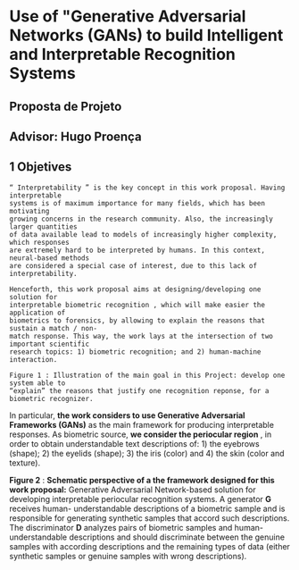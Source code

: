 # Use of "Generative Adversarial Networks (GANs) to build Intelligent and Interpretable Recognition Systems
## Proposta de Projeto

## Advisor: Hugo Proença

## 1 Objetives

```
“ Interpretability ” is the key concept in this work proposal. Having interpretable
systems is of maximum importance for many fields, which has been motivating
growing concerns in the research community. Also, the increasingly larger quantities
of data available lead to models of increasingly higher complexity, which responses
are extremely hard to be interpreted by humans. In this context, neural-based methods
are considered a special case of interest, due to this lack of interpretability.
```
```
Henceforth, this work proposal aims at designing/developing one solution for
interpretable biometric recognition , which will make easier the application of
biometrics to forensics, by allowing to explain the reasons that sustain a match / non-
match response. This way, the work lays at the intersection of two important scientific
research topics: 1) biometric recognition; and 2) human-machine interaction.
```
```
Figure 1 : Illustration of the main goal in this Project: develop one system able to
“explain” the reasons that justify one recognition reponse, for a biometric recognizer.
```

In particular, **the work considers to use Generative Adversarial Frameworks
(GANs)** as the main framework for producing interpretable responses. As biometric
source, **we consider the periocular region** , in order to obtain understandable text
descriptions of: 1) the eyebrows (shape); 2) the eyelids (shape); 3) the iris (color) and
4) the skin (color and texture).

**Figure 2** : **Schematic perspective of a the framework designed for this work
proposal:** Generative Adversarial Network-based solution for developing
interpretable periocular recognition systems. A generator **G** receives human-
understandable descriptions of a biometric sample and is responsible for generating
synthetic samples that accord such descriptions. The discriminator **D** analyzes pairs of
biometric samples and human-understandable descriptions and should discriminate
between the genuine samples with according descriptions and the remaining types of
data (either synthetic samples or genuine samples with wrong descriptions).


